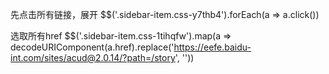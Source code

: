 先点击所有链接，展开
$$('.sidebar-item.css-y7thb4').forEach(a => a.click())

选取所有href
$$('.sidebar-item.css-1tihqfw').map(a => decodeURIComponent(a.href).replace('https://eefe.baidu-int.com/sites/acud@2.0.14/?path=/story', ''))